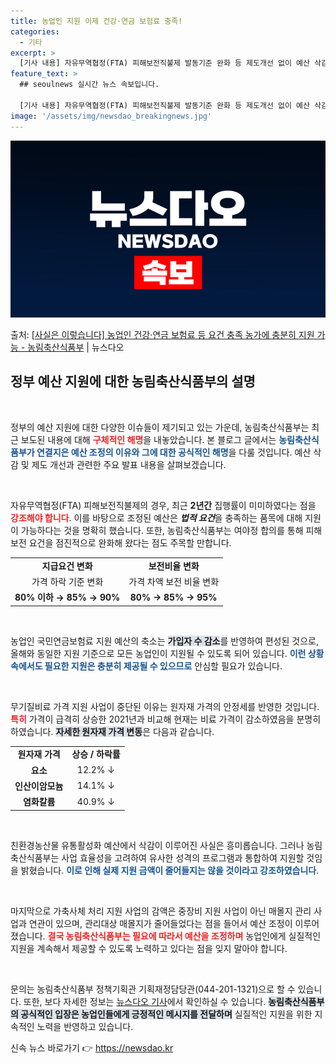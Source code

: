```yaml
---
title: 농업인 지원 이제 건강·연금 보험료 충족!
categories:
  - 기타
excerpt: >
  [기사 내용] 자유무역협정(FTA) 피해보전직불제 발동기준 완화 등 제도개선 없이 예산 삭감, 농업인 국민연…
feature_text: >
  ## seoulnews 실시간 뉴스 속보입니다.

  [기사 내용] 자유무역협정(FTA) 피해보전직불제 발동기준 완화 등 제도개선 없이 예산 삭감, 농업인 국민연…
image: '/assets/img/newsdao_breakingnews.jpg'
---
```


![뉴스다오 속보](/assets/img/newsdao_breakingnews.jpg)

<p>출처: <a href="https://newsdao.kr/1925" rel="dofollow">[사실은 이렇습니다] 농업인 건강·연금 보험료 등 요건 충족 농가에 충분히 지원 가능 - 농림축산식품부</a> | 뉴스다오</p>

<h2 data-ke-size="size26">정부 예산 지원에 대한 농림축산식품부의 설명</h2>

<p data-ke-size="size16">&nbsp;</p>

정부의 예산 지원에 대한 다양한 이슈들이 제기되고 있는 가운데, 농림축산식품부는 최근 보도된 내용에 대해 <b><span style="color: #ee2323;">구체적인 해명</span></b>을 내놓았습니다. 본 블로그 글에서는 <b><span style="color: #1a5490;">농림축산식품부가 연결지은 예산 조정의 이유와 그에 대한 공식적인 해명</span></b>을 다룰 것입니다. 예산 삭감 및 제도 개선과 관련한 주요 발표 내용을 살펴보겠습니다. 

<p data-ke-size="size16">&nbsp;</p>

자유무역협정(FTA) 피해보전직불제의 경우, 최근 **2년간** 집행률이 미미하였다는 점을 <b><span style="color: #ee2323;">강조해야 합니다</span></b>. 이를 바탕으로 조정된 예산은 ***법적 요건***을 충족하는 품목에 대해 지원이 가능하다는 것을 명확히 했습니다. 또한, 농림축산식품부는 여야정 합의를 통해 피해 보전 요건을 점진적으로 완화해 왔다는 점도 주목할 만합니다. 

<table style="width: 100%; border-collapse: collapse;">
  <tr>
    <td style="text-align: center; height: 17px;"><b>지급요건 변화</b></td>
    <td style="text-align: center; height: 17px;"><b>보전비율 변화</b></td>
  </tr>
  <tr>
    <td style="text-align: center; height: 17px;">가격 하락 기준 변화</td>
    <td style="text-align: center; height: 17px;">가격 차액 보전 비율 변화</td>
  </tr>
  <tr>
    <td style="text-align: center; height: 17px;"><b>80% 이하 → 85% → 90%</b></td>
    <td style="text-align: center; height: 17px;"><b>80% → 85% → 95%</b></td>
  </tr>
</table>

<p data-ke-size="size16">&nbsp;</p>

농업인 국민연금보험료 지원 예산의 축소는 <b><span style="background-color: #21538527;">가입자 수 감소</span></b>를 반영하여 편성된 것으로, 올해와 동일한 지원 기준으로 모든 농업인이 지원될 수 있도록 되어 있습니다. <b><span style="color: #1a5490;">이런 상황 속에서도 필요한 지원은 충분히 제공될 수 있으므로</span></b> 안심할 필요가 있습니다. 

<p data-ke-size="size16">&nbsp;</p>

무기질비료 가격 지원 사업이 중단된 이유는 원자재 가격의 안정세를 반영한 것입니다. <b><span style="color: #ee2323;">특히</span></b> 가격이 급격히 상승한 2021년과 비교해 현재는 비료 가격이 감소하였음을 분명히 하였습니다. <b><span style="background-color: #21538527;">자세한 원자재 가격 변동</span></b>은 다음과 같습니다.

<table style="width: 100%; border-collapse: collapse;">
  <tr>
    <td style="text-align: center; height: 17px;"><b>원자재 가격</b></td>
    <td style="text-align: center; height: 17px;"><b>상승 / 하락률</b></td>
  </tr>
  <tr>
    <td style="text-align: center; height: 17px;"><b>요소</b></td>
    <td style="text-align: center; height: 17px;">12.2% ↓</td>
  </tr>
  <tr>
    <td style="text-align: center; height: 17px;"><b>인산이암모늄</b></td>
    <td style="text-align: center; height: 17px;">14.1% ↓</td>
  </tr>
  <tr>
    <td style="text-align: center; height: 17px;"><b>염화칼륨</b></td>
    <td style="text-align: center; height: 17px;">40.9% ↓</td>
  </tr>
</table>

<p data-ke-size="size16">&nbsp;</p>

친환경농산물 유통활성화 예산에서 삭감이 이루어진 사실은 흥미롭습니다. 그러나 농림축산식품부는 사업 효율성을 고려하여 유사한 성격의 프로그램과 통합하여 지원할 것임을 밝혔습니다. <b><span style="color: #1a5490;">이로 인해 실제 지원 금액이 줄어들지는 않을 것이라고 강조하였습니다</span></b>. 

<p data-ke-size="size16">&nbsp;</p>

마지막으로 가축사체 처리 지원 사업의 감액은 중장비 지원 사업이 아닌 매몰지 관리 사업과 연관이 있으며, 관리대상 매몰지가 줄어들었다는 점을 들어서 예산 조정이 이루어졌습니다. <b><span style="color: #ee2323;">결국 농림축산식품부는 필요에 따라서 예산을 조정하며</span></b> 농업인에게 실질적인 지원을 계속해서 제공할 수 있도록 노력하고 있다는 점을 잊지 말아야 합니다. 

<p data-ke-size="size16">&nbsp;</p>

문의는 농림축산식품부 정책기획관 기획재정담당관(044-201-1321)으로 할 수 있습니다. 또한, 보다 자세한 정보는 [뉴스다오 기사](https://newsdao.kr/1925)에서 확인하실 수 있습니다. <b><span style="background-color: #21538527;">농림축산식품부의 공식적인 입장은 농업인들에게 긍정적인 메시지를 전달하며</span></b> 실질적인 지원을 위한 지속적인 노력을 반영하고 있습니다. 

신속 뉴스 바로가기 👉 <a href="https://newsdao.kr" rel="dofollow">https://newsdao.kr</a>


